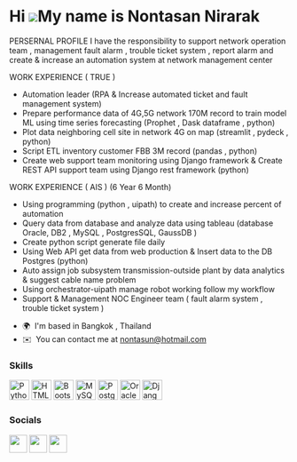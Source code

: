Hi ![](https://user-images.githubusercontent.com/18350557/176309783-0785949b-9127-417c-8b55-ab5a4333674e.gif)My name is Nontasan Nirarak
========================================================================================================================================

PERSERNAL PROFILE 
I have the responsibility to support network operation team , management fault alarm , trouble ticket system , report alarm and create & increase an automation system at network management center 

WORK EXPERIENCE ( TRUE ) 
- Automation leader (RPA & Increase automated ticket and fault management system) 
- Prepare performance data of 4G,5G network 170M record to train model ML using time series forecasting (Prophet , Dask dataframe , python) 
- Plot data neighboring cell site in network 4G on map (streamlit , pydeck , python) 
- Script ETL inventory customer FBB 3M record (pandas , python) 
- Create web support team monitoring using Django framework & Create REST API support team using Django rest framework (python) 

WORK EXPERIENCE ( AIS ) (6 Year 6 Month) 
- Using programming (python , uipath) to create and increase percent of automation 
- Query data from database and analyze data using tableau (database Oracle, DB2 , MySQL , PostgresSQL, GaussDB ) 
- Create python script generate file daily 
- Using Web API get data from web production & Insert data to the DB Postgres (python) 
- Auto assign job subsystem transmission-outside plant by data analytics & suggest cable name problem 
- Using orchestrator-uipath manage robot working follow my workflow 
- Support & Management NOC Engineer team ( fault alarm system , trouble ticket system )

* 🌍  I'm based in Bangkok , Thailand
* ✉️  You can contact me at [nontasun@hotmail.com](mailto:nontasun@hotmail.com)

### Skills


<p align="left">
<a href="https://www.python.org/" target="_blank" rel="noreferrer"><img src="https://raw.githubusercontent.com/danielcranney/readme-generator/main/public/icons/skills/python-colored.svg" width="36" height="36" alt="Python" /></a>
<a href="https://developer.mozilla.org/en-US/docs/Glossary/HTML5" target="_blank" rel="noreferrer"><img src="https://raw.githubusercontent.com/danielcranney/readme-generator/main/public/icons/skills/html5-colored.svg" width="36" height="36" alt="HTML5" /></a>
<a href="https://getbootstrap.com/" target="_blank" rel="noreferrer"><img src="https://raw.githubusercontent.com/danielcranney/readme-generator/main/public/icons/skills/bootstrap-colored.svg" width="36" height="36" alt="Bootstrap" /></a>
<a href="https://www.mysql.com/" target="_blank" rel="noreferrer"><img src="https://raw.githubusercontent.com/danielcranney/readme-generator/main/public/icons/skills/mysql-colored.svg" width="36" height="36" alt="MySQL" /></a>
<a href="https://www.postgresql.org/" target="_blank" rel="noreferrer"><img src="https://raw.githubusercontent.com/danielcranney/readme-generator/main/public/icons/skills/postgresql-colored.svg" width="36" height="36" alt="PostgreSQL" /></a>
<a href="https://www.oracle.com/uk/index.html" target="_blank" rel="noreferrer"><img src="https://raw.githubusercontent.com/danielcranney/readme-generator/main/public/icons/skills/oracle-colored.svg" width="36" height="36" alt="Oracle" /></a>
<a href="https://www.djangoproject.com/" target="_blank" rel="noreferrer"><img src="https://raw.githubusercontent.com/danielcranney/readme-generator/main/public/icons/skills/django-colored-dark.svg" width="36" height="36" alt="Django" /></a>
</p>


### Socials

<p align="left"> <a href="https://www.facebook.com/nontasun" target="_blank" rel="noreferrer"><img src="https://raw.githubusercontent.com/danielcranney/readme-generator/main/public/icons/socials/facebook.svg" width="32" height="32" /></a> <a href="https://www.github.com/nonewja063" target="_blank" rel="noreferrer"><img src="https://raw.githubusercontent.com/danielcranney/readme-generator/main/public/icons/socials/github-dark.svg" width="32" height="32" /></a> <a href="https://www.linkedin.com/in/nontasan-nirarak-863937229/" target="_blank" rel="noreferrer"><img src="https://raw.githubusercontent.com/danielcranney/readme-generator/main/public/icons/socials/linkedin.svg" width="32" height="32" /></a></p>
